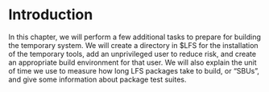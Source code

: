 # Introduction

In this chapter, we will perform a few additional tasks to prepare for building the temporary system. We will create a directory in \$LFS for the installation of the temporary tools, add an unprivileged user to reduce risk, and create an appropriate build environment for that user. We will also explain the unit of time we use to measure how long LFS packages take to build, or “SBUs”, and give some information about package test suites.
